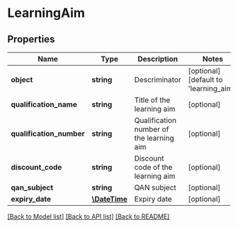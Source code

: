 # LearningAim

## Properties
Name | Type | Description | Notes
------------ | ------------- | ------------- | -------------
**object** | **string** | Descriminator | [optional] [default to 'learning_aim']
**qualification_name** | **string** | Title of the learning aim | [optional] 
**qualification_number** | **string** | Qualification number of the learning aim | [optional] 
**discount_code** | **string** | Discount code of the learning aim | [optional] 
**qan_subject** | **string** | QAN subject | [optional] 
**expiry_date** | [**\DateTime**](\DateTime.md) | Expiry date | [optional] 

[[Back to Model list]](../README.md#documentation-for-models) [[Back to API list]](../README.md#documentation-for-api-endpoints) [[Back to README]](../README.md)


